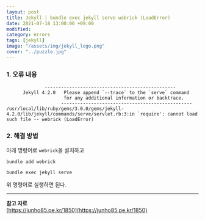 ```yaml
---
layout: post
title: Jekyll | bundle exec jekyll serve webrick (LoadError)
date: 2021-07-18 13:00:00 +09:00
modified: 
category: errors
tags: [jekyll]
image: "/assets/img/jekyll_logo.png"
cover: "../puzzle.jpg"
---
```


### 1. 오류 내용

```
              ------------------------------------------------
      Jekyll 4.2.0   Please append `--trace` to the `serve` command 
                     for any additional information or backtrace. 
                    ------------------------------------------------
/usr/local/lib/ruby/gems/3.0.0/gems/jekyll-4.2.0/lib/jekyll/commands/serve/servlet.rb:3:in `require': cannot load such file -- webrick (LoadError)
```

### 2. 해결 방법

아래 명령어로 `webrick`을 설치하고
```
bundle add webrick
```

```
bundle exec jekyll serve
```

위 명령어로 실행하면 된다. 

---
**참고 자료**<br>
[https://junho85.pe.kr/1850](https://junho85.pe.kr/1850) <br>